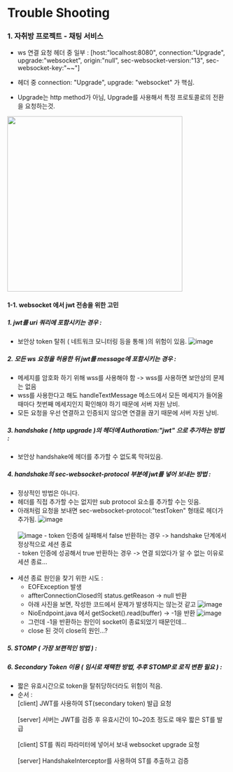 ﻿# Trouble Shooting

### 1. 자취방 프로젝트 - 채팅 서비스

* ws 연결 요청 헤더 중 일부 : [host:"localhost:8080", connection:"Upgrade", upgrade:"websocket", origin:"null", sec-websocket-version:"13", sec-websocket-key:"~~"]

* 헤더 중 connection: "Upgrade", upgrade: "websocket" 가 핵심.
* Upgrade는 http method가 아님, Upgrade를 사용해서 특정 프로토콜로의 전환을 요청하는것.

<img src="https://github.com/user-attachments/assets/42af4d0f-c7c5-4178-adcc-d23d13d70819" width="400">


#### 1-1. websocket 에서 jwt 전송을 위한 고민

##### 1. jwt를 uri 쿼리에 포함시키는 경우 :
   * 보안상 token 탈취 ( 네트워크 모니터링 등을 통해 )의 위험이 있음.
![image](https://github.com/user-attachments/assets/94f478b7-acac-413c-8963-1a7eb55702fc)

##### 2. 모든 ws 요청을 허용한 뒤 jwt를 message에 포함시키는 경우 :
   * 메세지를 암호화 하기 위해 wss를 사용해야 함 -> wss를 사용하면 보안상의 문제는 없음
   * wss를 사용한다고 해도 handleTextMessage 메소드에서 모든 메세지가 들어올때마다 첫번째 메세지인지 확인해야 하기 때문에 서버 자원 낭비.
   * 모든 요청을 우선 연결하고 인증되지 않으면 연결을 끊기 때문에 서버 자원 낭비.

##### 3. handshake ( http upgrade )의 헤더에 Authoration:"jwt" 으로 추가하는 방법 :
   * 보안상 handshake에 헤더를 추가할 수 없도록 막혀있음.
   


##### 4. handshake의 sec-websocket-protocol 부분에 jwt를 넣어 보내는 방법 :
   * 정상적인 방법은 아니다.
   * 헤더를 직접 추가할 수는 없지만 sub protocol 요소를 추가할 수는 잇음.
   * 아래처럼 요청을 보내면 sec-websocket-protocol:"testToken" 형태로 헤더가 추가됨.
     ![image](https://github.com/user-attachments/assets/873b47de-c2d2-4971-a62a-e124a1b5e2e0)
     <br/><br/>
     ![image](https://github.com/user-attachments/assets/578d4d05-cb1e-4eb4-82c4-80bd7a2f4b61)
    - token 인증에 실패해서 false 반환하는 경우 -> handshake 단계에서 정상적으로 세션 종료 <br/>
    - token 인증에 성공해서 true 반환하는 경우 -> 연결 되었다가 알 수 없는 이유로 세션 종료... <br/>
    <br/>
  * 세션 종료 원인을 찾기 위한 시도 :
    * EOFException 발생
    * affterConnectionClosed의 status.getReason -> null 반환
    * 아래 사진을 보면, 작성한 코드에서 문제가 발생하지는 않는것 같고
    ![image](https://github.com/user-attachments/assets/0478ddd3-d617-4254-b7b8-69b8d90d8cd9)
    * NioEndpoint.java 에서 getSocket().read(buffer) -> -1을 반환
    ![image](https://github.com/user-attachments/assets/ba20ebf1-6172-4e24-acd6-d5308cf4afae)
    * 그런데 -1을 반환하는 원인이 socket이 종료되었기 때문인데...
    * close 된 것이 close의 원인...?


    
##### 5. STOMP ( 가장 보편적인 방법 ) :




##### 6. Secondary Token 이용 ( 임시로 채택한 방법, 추후 STOMP로 로직 변환 필요 ) :
   * 짧은 유효시간으로 token을 탈취당하더라도 위험이 적음.
   * 순서 : <br/>
     [client] JWT를 사용하여 ST(secondary token) 발급 요청<br/><br/>
     [server] 서버는 JWT를 검증 후 유효시간이 10~20초 정도로 매우 짧은 ST를 발급<br/><br/>
     [client] ST를 쿼리 파라미터에 넣어서 보내 websocket upgrade 요청<br/><br/>
     [server] HandshakeInterceptor를 사용하여 ST를 추출하고 검증<br/><br/>
   
   
